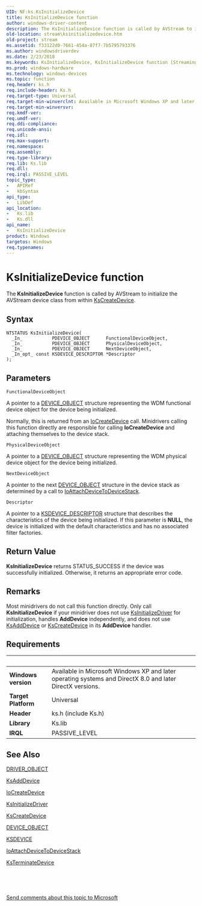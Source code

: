 ```yaml
---
UID: NF:ks.KsInitializeDevice
title: KsInitializeDevice function
author: windows-driver-content
description: The KsInitializeDevice function is called by AVStream to initialize the AVStream device class from within KsCreateDevice.
old-location: stream\ksinitializedevice.htm
old-project: stream
ms.assetid: f33122d0-7661-454a-87f7-7b5795793376
ms.author: windowsdriverdev
ms.date: 2/23/2018
ms.keywords: KsInitializeDevice, KsInitializeDevice function [Streaming Media Devices], avfunc_dfdb87f8-ade9-4ba6-87a3-440e9abb80b4.xml, ks/KsInitializeDevice, stream.ksinitializedevice
ms.prod: windows-hardware
ms.technology: windows-devices
ms.topic: function
req.header: ks.h
req.include-header: Ks.h
req.target-type: Universal
req.target-min-winverclnt: Available in Microsoft Windows XP and later operating systems and DirectX 8.0 and later DirectX versions.
req.target-min-winversvr: 
req.kmdf-ver: 
req.umdf-ver: 
req.ddi-compliance: 
req.unicode-ansi: 
req.idl: 
req.max-support: 
req.namespace: 
req.assembly: 
req.type-library: 
req.lib: Ks.lib
req.dll: 
req.irql: PASSIVE_LEVEL
topic_type:
-	APIRef
-	kbSyntax
api_type:
-	LibDef
api_location:
-	Ks.lib
-	Ks.dll
api_name:
-	KsInitializeDevice
product: Windows
targetos: Windows
req.typenames: 
---
```



# KsInitializeDevice function
The<b> KsInitializeDevice </b>function is called by AVStream to initialize the AVStream device class from within <a href="..\ks\nf-ks-kscreatedevice.md">KsCreateDevice</a>.

## Syntax

````
NTSTATUS KsInitializeDevice(
  _In_           PDEVICE_OBJECT      FunctionalDeviceObject,
  _In_           PDEVICE_OBJECT      PhysicalDeviceObject,
  _In_           PDEVICE_OBJECT      NextDeviceObject,
  _In_opt_ const KSDEVICE_DESCRIPTOR *Descriptor
);
````

## Parameters

`FunctionalDeviceObject`

A pointer to a <a href="..\wdm\ns-wdm-_device_object.md">DEVICE_OBJECT</a> structure representing the WDM functional device object for the device being initialized. 

Normally, this is returned from an <a href="..\wdm\nf-wdm-iocreatedevice.md">IoCreateDevice</a> call. Minidrivers calling this function directly are responsible for calling <b>IoCreateDevice</b> and attaching themselves to the device stack.

`PhysicalDeviceObject`

A pointer to a <a href="..\wdm\ns-wdm-_device_object.md">DEVICE_OBJECT</a> structure representing the WDM physical device object for the device being initialized.

`NextDeviceObject`

A pointer to the next <a href="..\wdm\ns-wdm-_device_object.md">DEVICE_OBJECT</a> structure in the device stack as determined by a call to <a href="..\wdm\nf-wdm-ioattachdevicetodevicestack.md">IoAttachDeviceToDeviceStack</a>.

`Descriptor`

A pointer to a <a href="..\ks\ns-ks-_ksdevice_descriptor.md">KSDEVICE_DESCRIPTOR</a> structure that describes the characteristics of the device being initialized. If this parameter is <b>NULL</b>, the device is initialized with the default characteristics and has no associated filter factories.


## Return Value

<b>KsInitializeDevice</b> returns STATUS_SUCCESS if the device was successfully initialized. Otherwise, it returns an appropriate error code.

## Remarks

Most minidrivers do not call this function directly. Only call <b>KsInitializeDevice</b> if your minidriver does not use <a href="..\ks\nf-ks-ksinitializedriver.md">KsInitializeDriver</a> for initialization, handles <b>AddDevice</b> independently, and does not use <a href="..\ks\nf-ks-ksadddevice.md">KsAddDevice</a> or <a href="..\ks\nf-ks-kscreatedevice.md">KsCreateDevice</a> in its <b>AddDevice</b> handler.

## Requirements
| &nbsp; | &nbsp; |
| ---- |:---- |
| **Windows version** | Available in Microsoft Windows XP and later operating systems and DirectX 8.0 and later DirectX versions.  |
| **Target Platform** | Universal |
| **Header** | ks.h (include Ks.h) |
| **Library** | Ks.lib |
| **IRQL** | PASSIVE_LEVEL |

## See Also

<a href="..\wdm\ns-wdm-_driver_object.md">DRIVER_OBJECT</a>



<a href="..\ks\nf-ks-ksadddevice.md">KsAddDevice</a>



<a href="..\wdm\nf-wdm-iocreatedevice.md">IoCreateDevice</a>



<a href="..\ks\nf-ks-ksinitializedriver.md">KsInitializeDriver</a>



<a href="..\ks\nf-ks-kscreatedevice.md">KsCreateDevice</a>



<a href="..\wdm\ns-wdm-_device_object.md">DEVICE_OBJECT</a>



<a href="..\ks\ns-ks-_ksdevice.md">KSDEVICE</a>



<a href="..\wdm\nf-wdm-ioattachdevicetodevicestack.md">IoAttachDeviceToDeviceStack</a>



<a href="..\ks\nf-ks-ksterminatedevice.md">KsTerminateDevice</a>



 

 

<a href="mailto:wsddocfb@microsoft.com?subject=Documentation%20feedback [stream\stream]:%20KsInitializeDevice function%20 RELEASE:%20(2/23/2018)&amp;body=%0A%0APRIVACY STATEMENT%0A%0AWe use your feedback to improve the documentation. We don't use your email address for any other purpose, and we'll remove your email address from our system after the issue that you're reporting is fixed. While we're working to fix this issue, we might send you an email message to ask for more info. Later, we might also send you an email message to let you know that we've addressed your feedback.%0A%0AFor more info about Microsoft's privacy policy, see http://privacy.microsoft.com/en-us/default.aspx." title="Send comments about this topic to Microsoft">Send comments about this topic to Microsoft</a>